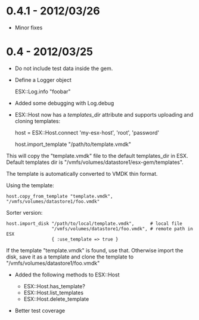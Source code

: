 # 0.4.1 - 2012/03/26

* Minor fixes

# 0.4 - 2012/03/25 

* Do not include test data inside the gem.

* Define a Logger object

    ESX::Log.info "foobar"

* Added some debugging with Log.debug

* ESX::Host now has a *templates_dir* attribute and supports uploading and cloning templates:

    host = ESX::Host.connect 'my-esx-host', 
                             'root', 
                             'password'

    host.import_template "/path/to/template.vmdk"

This will copy the "template.vmdk" file to the default templates_dir in ESX. Default templates dir is "/vmfs/volumes/datastore1/esx-gem/templates".

The template is automatically converted to VMDK thin format.
  
Using the template:

    host.copy_from_template "template.vmdk", "/vmfs/volumes/datastore1/foo.vmdk"

Sorter version:

    host.import_disk "/path/to/local/template.vmdk",      # local file 
                     "/vmfs/volumes/datastore1/foo.vmdk", # remote path in ESX
                     { :use_template => true }

If the template "template.vmdk" is found, use that. Otherwise import the disk, save it as a template and clone the template to "/vmfs/volumes/datastore1/foo.vmdk"

* Added the following methods to ESX::Host

    * ESX::Host.has_template? 
    * ESX::Host.list_templates 
    * ESX::Host.delete_template

* Better test coverage
